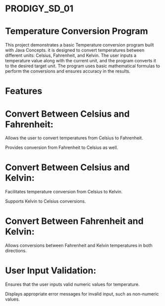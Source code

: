 # PRODIGY_SD_01
# Temperature Conversion Program
 This project demonstrates a basic Temperature conversion program built with Java Concepts. it is designed to convert temperatures between different units: Celsius, 
 Fahrenheit, and Kelvin. The user inputs a temperature value along with the current unit, and the program converts it to the desired target unit. The program uses 
 basic mathematical formulas to perform the conversions and ensures accuracy in the results.
# Features
# Convert Between Celsius and Fahrenheit:
Allows the user to convert temperatures from Celsius to Fahrenheit.

Provides conversion from Fahrenheit to Celsius as well.
# Convert Between Celsius and Kelvin:
Facilitates temperature conversion from Celsius to Kelvin.

Supports Kelvin to Celsius conversions.
# Convert Between Fahrenheit and Kelvin:
Allows conversions between Fahrenheit and Kelvin temperatures in both directions.
# User Input Validation:
Ensures that the user inputs valid numeric values for temperature.

Displays appropriate error messages for invalid input, such as non-numeric values.
